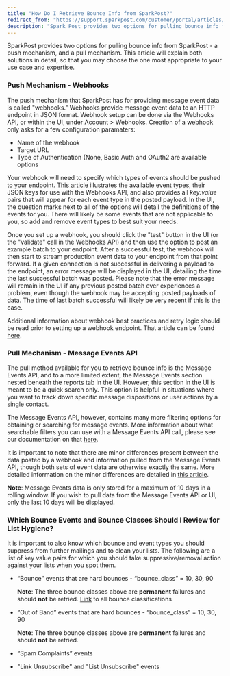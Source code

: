 ```yaml
---
title: "How Do I Retrieve Bounce Info from SparkPost?"
redirect_from: "https://support.sparkpost.com/customer/portal/articles/2461190-how-do-i-retrieve-bounce-info-from-sparkpost-"
description: "Spark Post provides two options for pulling bounce info from Spark Post a push mechanism and a pull mechanism This article will explain both solutions in detail so that you may choose the one most appropriate to your use case and expertise Push Mechanism Webhooks The push mechanism that Spark..."
---
```


SparkPost provides two options for pulling bounce info from SparkPost - a push mechanism, and a pull mechanism. This article will explain both solutions in detail, so that you may choose the one most appropriate to your use case and expertise.

### Push Mechanism - Webhooks 

The push mechanism that SparkPost has for providing message event data is called "webhooks." Webhooks provide message event data to an HTTP endpoint in JSON format. Webhook setup can be done via the Webhooks API, or within the UI, under Account > Webhooks. Creation of a webhook only asks for a few configuration paramaters:

* Name of the webhook
* Target URL
* Type of Authentication (None, Basic Auth and OAuth2 are available options 

Your webhook will need to specify which types of events should be pushed to your endpoint. [This article](https://support.sparkpost.com/customer/portal/articles/1976204) illustrates the available event types, their JSON keys for use with the Webhooks API, and also provides all *key:value* pairs that will appear for each event type in the posted payload. In the UI, the question marks next to all of the options will detail the definitions of the events for you. There will likely be some events that are not applicable to you, so add and remove event types to best suit your needs.

Once you set up a webhook, you should click the "test" button in the UI (or the "validate" call in the Webhooks API) and then use the option to post an example batch to your endpoint. After a successful test, the webhook will then start to stream production event data to your endpoint from that point forward. If a given connection is not successful in delivering a payload to the endpoint, an error message will be displayed in the UI, detailing the time the last successful batch was posted. Please note that the error message will remain in the UI if any previous posted batch ever experiences a problem, even though the webhook may be accepting posted payloads of data. The time of last batch successful will likely be very recent if this is the case.

Additional information about webhook best practices and retry logic should be read prior to setting up a webhook endpoint. That article can be found [here](https://support.sparkpost.com/customer/en/portal/articles/2220552-best-practices-for-managing-webhook-data-streams?b_id=7411).

### Pull Mechanism - Message Events API 

The pull method available for you to retrieve bounce info is the Message Events API, and to a more limited extent, the Message Events section nested beneath the reports tab in the UI. However, this section in the UI is meant to be a quick search only. This option is helpful in situations where you want to track down specific message dispositions or user actions by a single contact.

The Message Events API, however, contains many more filtering options for obtaining or searching for message events. More information about what searchable filters you can use with a Message Events API call, please see our documentation on that [here](https://developers.sparkpost.com/api/message-events).

It is important to note that there are minor differences present between the data posted by a webhook and information pulled from the Message Events API, though both sets of event data are otherwise exactly the same. More detailed information on the minor differences are detailed in [this article](https://support.sparkpost.com/customer/en/portal/articles/2311698-comparing-webhook-and-message-event-data?b_id=7411).

**Note**: Message Events data is only stored for a maximum of 10 days in a rolling window. If you wish to pull data from the Message Events API or UI, only the last 10 days will be displayed.

### Which Bounce Events and Bounce Classes Should I Review for List Hygiene? 

It is important to also know which bounce and event types you should suppress from further mailings and to clean your lists. The following are a list of key value pairs for which you should take suppressive/removal action against your lists when you spot them.

* “Bounce” events that are hard bounces - “bounce_class” = 10, 30, 90

   **Note**: The three bounce classes above are **permanent** failures and should **not** be retried. [Link](http://support.sparkpostelite.com/customer/portal/articles/1929896) to all bounce classifications
* “Out of Band” events that are hard bounces - “bounce_class” = 10, 30, 90​

   ​**Note**: The three bounce classes above are **permanent** failures and should **not** be retried.
* “Spam Complaints” events
* "Link Unsubscribe" and "List Unsubscribe" events